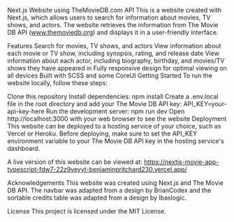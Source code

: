 Next.js Website using TheMovieDB.com API
This is a website created with Next.js, which allows users to search for information about movies, TV shows, and actors. The website retrieves the information from The Movie DB API (www.themoviedb.org) and displays it in a user-friendly interface.

Features
Search for movies, TV shows, and actors
View information about each movie or TV show, including synopsis, rating, and release date
View information about each actor, including biography, birthday, and movies/TV shows they have appeared in
Fully responsive design for optimal viewing on all devices
Built with SCSS and some CoreUI
Getting Started
To run the website locally, follow these steps:

Clone this repository
Install dependencies: npm install
Create a .env.local file in the root directory and add your The Movie DB API key: API_KEY=your-api-key-here
Run the development server: npm run dev
Open http://localhost:3000 with your web browser to see the website
Deployment
This website can be deployed to a hosting service of your choice, such as Vercel or Heroku. Before deploying, make sure to set the API_KEY environment variable to your The Movie DB API key in the hosting service's dashboard.

A live version of this website can be viewed at: https://nextjs-movie-app-typescript-fdw7-22z9veyyt-benjaminpritchard230.vercel.app/

Acknowledgements
This website was created using Next.js and The Movie DB API. The navbar was adapted from a design by BrianCodex and the sortable credits table was adapted from a design by Ibaslogic.

License
This project is licensed under the MIT License.
